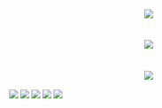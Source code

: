 <h1 align="center"><img src="https://readme-typing-svg.herokuapp.com/?lines=printf(%22你好%2C%20道友!%22);欢迎来到小高同学的梦星球&center=true&size=27"> </h1>

<h1 align="center"> <img src="https://camo.githubusercontent.com/c31248d607b3c8fe3175a3b6ca8d8f297ec4e2ce91daefa658ab2c34982890ea/68747470733a2f2f63646e2e6a7364656c6976722e6e65742f67682f73756e3032323553554e2f73756e3032323553554e2f6173736574732f696d616765732f636f64696e672e676966"> </h1>

<h1 align="center"> <img src="https://camo.githubusercontent.com/8310f28df8f412aae3ca368fa9cdbd59b7b284e1de11d30ccb26bd80f6784a81/68747470733a2f2f63646e2e6a7364656c6976722e6e65742f67682f73756e3032323553554e2f73756e3032323553554e2f70726f66696c652d736e616b652d636f6e747269622f6769746875622d636f6e747269627574696f6e2d677269642d736e616b652d6461726b2e737667"> </h1>

![](https://img.shields.io/badge/-c-E34F26?style=flat-square&logo=c&logoColor=white)
![](https://img.shields.io/badge/-c++-E34F26?style=flat-square&logo=c++&logoColor=white)
![](https://img.shields.io/badge/-Qt-1572B6?style=flat-square&logo=Qt)
![](https://img.shields.io/badge/-Linux-oringe?style=flat-square&logo=Linux)
![](https://img.shields.io/badge/-Matlab-oringe?style=flat-square&logo=Matlab)
